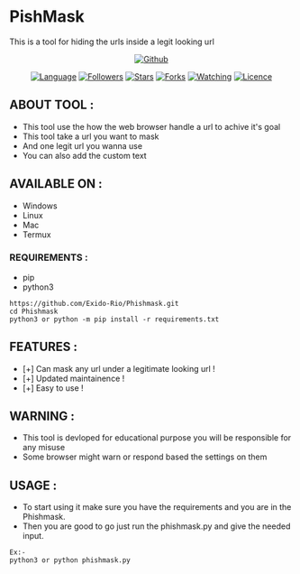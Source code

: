 # PishMask
This is a tool for hiding the urls inside a legit looking url 
<p align="center">
<a href="https://github.com/Exido-Rio"><img title="Github" src="https://img.shields.io/badge/Creator-Exido--Rio-brightgreen"></a>
</p>
<p align="center">
<a href="https://github.com/Exido-Rio"><img title="Language" src="https://img.shields.io/badge/Made%20with-Python-blue"></a>
<a href="https://github.com/Exido-Rio"><img title="Followers" src="https://img.shields.io/badge/followers-0-blue?color=blue&style=flat-square"></a>
<a href="https://github.com/Exido-Rio"><img title="Stars" src="https://img.shields.io/badge/stars-0-red?color=red&style=flat-square"></a>
<a href="https://github.com/Exido-Rio"><img title="Forks" src="https://img.shields.io/badge/forks-0-red?color=red&style=flat-square"></a>
<a href="https://github.com/Exido-Rio"><img title="Watching" src="https://img.shields.io/badge/watchers-1-blue?label=Watchers&color=blue&style=flat-square"></a>
<a href="https://github.com/Exido-Rio"><img title="Licence" src="https://img.shields.io/badge/Licence-MIT-blue"></a>
</p>

## ABOUT TOOL :

* This tool use the how the web browser handle a url to achive it's goal 
* This tool take a url you want to mask
* And one legit url you wanna use
* You can also add the custom text 

</p>

## AVAILABLE ON :

* Windows
* Linux
* Mac
* Termux

### REQUIREMENTS :
* pip 
* python3
```
https://github.com/Exido-Rio/Phishmask.git
cd Phishmask
python3 or python -m pip install -r requirements.txt
```
## FEATURES :
* [+] Can mask any url under a legitimate looking url !
* [+] Updated maintainence !
* [+] Easy to use !


## WARNING : 
* This tool is devloped for educational purpose  you will be responsible for any misuse
* Some browser might warn or respond based the settings on them 

## USAGE :
* To start using it make sure you have the requirements and you are in the Phishmask.
* Then you are good to go just run the phishmask.py and give the needed input.
```
Ex:-
python3 or python phishmask.py
```
